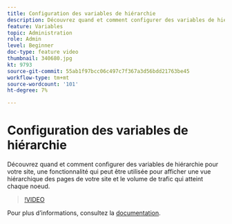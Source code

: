 ```yaml
---
title: Configuration des variables de hiérarchie
description: Découvrez quand et comment configurer des variables de hiérarchie pour votre site, une fonctionnalité qui peut être utilisée pour afficher une vue hiérarchique des pages de votre site et le volume de trafic qui atteint chaque noeud.
feature: Variables
topic: Administration
role: Admin
level: Beginner
doc-type: feature video
thumbnail: 340680.jpg
kt: 9793
source-git-commit: 55ab1f97bcc06c497c7f367a3d56bdd21763be45
workflow-type: tm+mt
source-wordcount: '101'
ht-degree: 7%

---
```



# Configuration des variables de hiérarchie

Découvrez quand et comment configurer des variables de hiérarchie pour votre site, une fonctionnalité qui peut être utilisée pour afficher une vue hiérarchique des pages de votre site et le volume de trafic qui atteint chaque noeud.

>[!VIDEO](https://video.tv.adobe.com/v/340680/?quality=12&learn=on)

Pour plus d’informations, consultez la [documentation](https://experienceleague.adobe.com/docs/analytics/implementation/vars/page-vars/hier.html?lang=fr).
